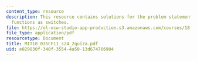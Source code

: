 ```yaml
---
content_type: resource
description: This resource contains solutions for the problem statements using step
  functions as switches.
file: https://ol-ocw-studio-app-production.s3.amazonaws.com/courses/18-03sc-differential-equations-fall-2011/e029830f340f35544a5013d674766904_MIT18_03SCF11_s24_2quiza.pdf
file_type: application/pdf
resourcetype: Document
title: MIT18_03SCF11_s24_2quiza.pdf
uid: e029830f-340f-3554-4a50-13d674766904
---
```

